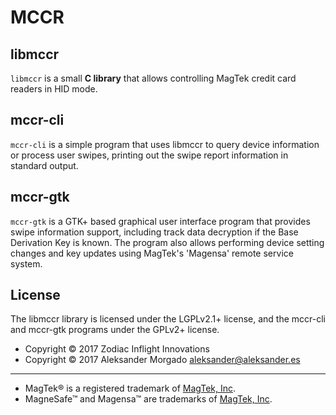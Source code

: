 
# MCCR

## libmccr

`libmccr` is a small **C library** that allows controlling MagTek credit card
readers in HID mode.

## mccr-cli

`mccr-cli` is a simple program that uses libmccr to query device information or
process user swipes, printing out the swipe report information in standard
output.

## mccr-gtk

`mccr-gtk` is a GTK+ based graphical user interface program that provides swipe
information support, including track data decryption if the Base Derivation Key
is known. The program also allows performing device setting changes and key
updates using MagTek's 'Magensa' remote service system.

## License

The libmccr library is licensed under the LGPLv2.1+ license, and the mccr-cli
and mccr-gtk programs under the GPLv2+ license.

* Copyright © 2017 Zodiac Inflight Innovations
* Copyright © 2017 Aleksander Morgado <aleksander@aleksander.es>

---

* MagTek® is a registered trademark of [MagTek, Inc](https://www.magtek.com).
* MagneSafe™ and Magensa™ are trademarks of [MagTek, Inc](https://www.magtek.com).
